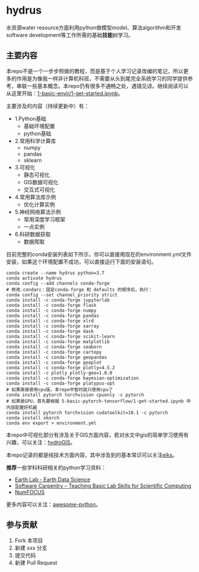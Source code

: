 # hydrus

水资源water resource方面利用python做模型model、算法algorithm和开发software development等工作所需的基础**技能**树学习。

## 主要内容

本repo不是一个一步步照做的教程，而是基于个人学习记录改编的笔记，所以更多的作用是为像我一样非计算机科班，不需要从头到尾完全系统学习的同学提供参考，串联一些基本概念。本repo仍有很多不通畅之处，遇错见谅。继续阅读可以从这里开始：[1-basic-envir/1-get-started.ipynb](https://github.com/OuyangWenyu/hydrus/blob/master/1-basic-envir/1-get-started.ipynb)。

主要涉及的内容（持续更新中）有：

- 1.Python基础
    - 基础环境配置
    - python基础
- 2.常用科学计算库
    - numpy
    - pandas
    - sklearn
- 3.可视化
    - 静态可视化
    - GIS数据可视化
    - 交互式可视化
- 4.常用算法库示例
    - 优化计算实例
- 5.神经网络算法示例
    - 常用深度学习框架
    - 一点实例
- 6.科研数据获取
    - 数据爬取

目前完整的conda安装列表如下所示，你可以直接用现在的environment.yml文件安装，如果这个环境配置不成功，可以直接运行下面的安装语句。

```Shell
conda create --name hydrus python=3.7
conda activate hydrus
conda config --add channels conda-forge
# 修改.condarc：固定conda-forge 和 defaults 的顺序后，执行：
conda config --set channel_priority strict
conda install -c conda-forge jupyterlab
conda install -c conda-forge flask
conda install -c conda-forge numpy
conda install -c conda-forge pandas
conda install -c conda-forge xlrd
conda install -c conda-forge xarray
conda install -c conda-forge dask
conda install -c conda-forge scikit-learn
conda install -c conda-forge matplotlib
conda install -c conda-forge seaborn
conda install -c conda-forge cartopy
conda install -c conda-forge geopandas
conda install -c conda-forge geoplot
conda install -c conda-forge plotly=4.5.2
conda install -c plotly plotly-geo=1.0.0
conda install -c conda-forge bayesian-optimization
conda install -c conda-forge platypus-opt
# 如果直接使用cpu版，本repo中暂时就只使用cpu了
conda install pytorch torchvision cpuonly -c pytorch
# 如果是GPU，首先要根据 5-basic-pytorch-tensorflow/1-get-started.ipynb 中内容配置好机器
conda install pytorch torchvision cudatoolkit=10.1 -c pytorch
conda install skorch
conda env export > environment.yml
```

本repo中可视化部分有涉及关于GIS方面内容，若对水文中gis的简单学习使用有兴趣，可以关注：[hydroGIS](https://github.com/OuyangWenyu/hydroGIS)。

本repo记录的都是纯技术方面内容，其中涉及到的基本常识可以关注[elks](https://github.com/OuyangWenyu/elks)。

**推荐**一些学科科研相关的python学习资料：

- [Earth Lab - Earth Data Science](https://www.earthdatascience.org/)
- [Software Carpentry – Teaching Basic Lab Skills for Scientific Computing](https://software-carpentry.org/lessons/index.html)
- [NumFOCUS](https://numfocus.org/)

更多内容可以关注：[awesome-python](https://github.com/vinta/awesome-python)。

## 参与贡献

1. Fork 本项目
2. 新建 xxx 分支
3. 提交代码
4. 新建 Pull Request
